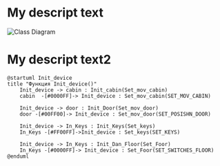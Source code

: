 # My descript text

![Class Diagram](http://www.plantuml.com/plantuml/proxy?src=https://github.com/ValentinSidorov/DeLorean_Team/blob/SidorovValentin/docs/UML/Srtuct_vector.puml)

# My descript text2

```puml
@startuml Init_device
title "Функция Init_device()"
    Init_device -> cabin : Init_cabin(Set_mov_cabin)
    cabin  -[#0000FF]-> Init_device : Set_mov_cabin(SET_MOV_CABIN)

    Init_device -> door : Init_Door(Set_mov_door)
    door -[#00FF00]-> Init_device : Set_mov_door(SET_POSISHN_DOOR)

    Init_device -> In_Keys : Init_Keys(Set_keys)
    In_Keys -[#FF00FF]->Init_device : Set_keys(SET_KEYS)

    Init_device -> In_Keys : Init_Dan_Floor(Set_Foor)
    In_Keys -[#0000FF]-> Init_device : Set_Foor(SET_SWITCHES_FLOOR)
@enduml
```
